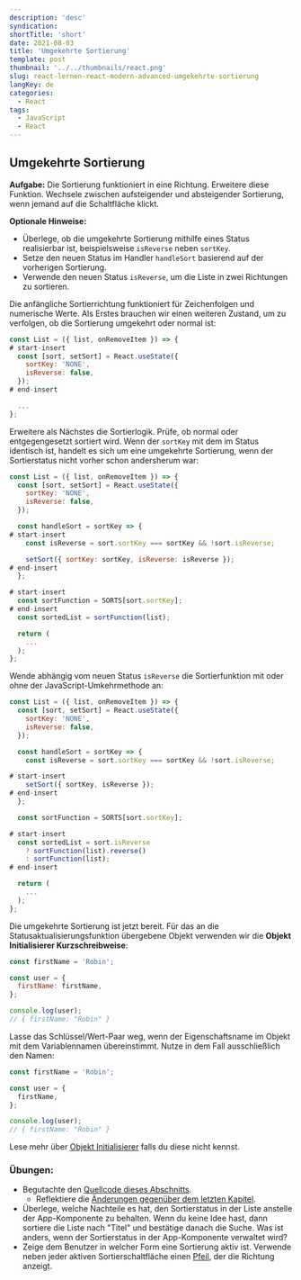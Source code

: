 ```yaml
---
description: 'desc'
syndication:
shortTitle: 'short'
date: 2021-08-03
title: 'Umgekehrte Sortierung'
template: post
thumbnail: '../../thumbnails/react.png'
slug: react-lernen-react-modern-advanced-umgekehrte-sortierung
langKey: de
categories:
  - React
tags:
  - JavaScript
  - React
---
```


## Umgekehrte Sortierung

**Aufgabe:** Die Sortierung funktioniert in eine Richtung. Erweitere diese Funktion. Wechsele zwischen aufsteigender und absteigender Sortierung, wenn jemand auf die Schaltfläche klickt.

**Optionale Hinweise:**

* Überlege, ob die umgekehrte Sortierung mithilfe eines Status realisierbar ist, beispielsweise `isReverse` neben `sortKey`.
* Setze den neuen Status im Handler `handleSort` basierend auf der vorherigen Sortierung.
* Verwende den neuen Status `isReverse`, um die Liste in zwei Richtungen zu sortieren.

Die anfängliche Sortierrichtung funktioniert für Zeichenfolgen und numerische Werte. Als Erstes brauchen wir einen weiteren Zustand, um zu verfolgen, ob die Sortierung umgekehrt oder normal ist:

```js
const List = ({ list, onRemoveItem }) => {
# start-insert
  const [sort, setSort] = React.useState({
    sortKey: 'NONE',
    isReverse: false,
  });
# end-insert

  ...
};
```

Erweitere als Nächstes die Sortierlogik. Prüfe, ob normal oder entgegengesetzt sortiert wird. Wenn der `sortKey` mit dem im Status identisch ist, handelt es sich um eine umgekehrte Sortierung, wenn der Sortierstatus nicht vorher schon andersherum war:

```js
const List = ({ list, onRemoveItem }) => {
  const [sort, setSort] = React.useState({
    sortKey: 'NONE',
    isReverse: false,
  });

  const handleSort = sortKey => {
# start-insert
    const isReverse = sort.sortKey === sortKey && !sort.isReverse;

    setSort({ sortKey: sortKey, isReverse: isReverse });
# end-insert
  };

# start-insert
  const sortFunction = SORTS[sort.sortKey];
# end-insert
  const sortedList = sortFunction(list);

  return (
    ...
  );
};
```

Wende abhängig vom neuen Status `isReverse` die Sortierfunktion mit oder ohne der JavaScript-Umkehrmethode an:

```js
const List = ({ list, onRemoveItem }) => {
  const [sort, setSort] = React.useState({
    sortKey: 'NONE',
    isReverse: false,
  });

  const handleSort = sortKey => {
    const isReverse = sort.sortKey === sortKey && !sort.isReverse;

# start-insert
    setSort({ sortKey, isReverse });
# end-insert
  };

  const sortFunction = SORTS[sort.sortKey];

# start-insert
  const sortedList = sort.isReverse
    ? sortFunction(list).reverse()
    : sortFunction(list);
# end-insert

  return (
    ...
  );
};
```

Die umgekehrte Sortierung ist jetzt bereit. Für das an die Statusaktualisierungsfunktion übergebene Objekt verwenden wir die **Objekt Initialisierer Kurzschreibweise**:

```js
const firstName = 'Robin';

const user = {
  firstName: firstName,
};

console.log(user);
// { firstName: "Robin" }
```

Lasse das Schlüssel/Wert-Paar weg, wenn der Eigenschaftsname im Objekt mit dem Variablennamen übereinstimmt. Nutze in dem Fall ausschließlich den Namen:

```js
const firstName = 'Robin';

const user = {
  firstName,
};

console.log(user);
// { firstName: "Robin" }
```

Lese mehr über [Objekt Initialisierer](https://developer.mozilla.org/de/docs/Web/JavaScript/Reference/Operators/Object_initializer) falls du diese nicht kennst.

### Übungen:

* Begutachte den [Quellcode dieses Abschnitts](https://codesandbox.io/s/github/the-road-to-learn-react/hacker-stories/tree/hs/Reverse-Sort).
  * Reflektiere die [Änderungen gegenüber dem letzten Kapitel](https://github.com/the-road-to-learn-react/hacker-stories/compare/hs/Sort...hs/Reverse-Sort?expand=1).
* Überlege, welche Nachteile es hat, den Sortierstatus in der Liste anstelle der App-Komponente zu behalten. Wenn du keine Idee hast, dann sortiere die Liste nach "Titel" und bestätige danach die Suche. Was ist anders, wenn der Sortierstatus in der App-Komponente verwaltet wird?
* Zeige dem Benutzer in welcher Form eine Sortierung aktiv ist. Verwende neben jeder aktiven Sortierschaltfläche einen [Pfeil](https://www.flaticon.com/packs/arrow-set-2), der die Richtung anzeigt.
<img src="https://vg01.met.vgwort.de/na/07956cc1742347729cba3fdf276d6684" width="1" height="1" alt="">
